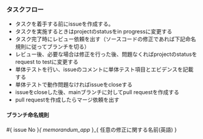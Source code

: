 ### タスクフロー
 - タスクを着手する前にissueを作成する。
 - タスクを実施するときはprojectのstatusをin progressに変更する
 - タスク完了時にレビュー依頼を出す（ソースコードの修正であれば下記命名規則に従ってブランチを切る）
 - レビュー後、必要な場合は修正を行った後、問題なくればprojectのstatusをrequest to testに変更する
 - 単体テストを行い、issueのコメントに単体テスト項目とエビデンスを記載する
 - 単体テストで動作問題なければissueをcloseする
 - issueをcloseした後、mainブランチに対してpull requestを作成する
 - pull requestを作成したらマージ依頼を出す
 
 #### ブランチ命名規則
 #{ issue No }_{ memorandum_app_ }_{ 任意の修正に関する名前(英語) }
